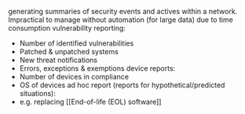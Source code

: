 generating summaries of security events and actives within a network.
Impractical to manage without automation (for large data) due to time consumption
vulnerability reporting:
- Number of identified vulnerabilities
- Patched & unpatched systems
- New threat notifications
- Errors, exceptions & exemptions
device reports:
- Number of devices in compliance
- OS of devices
ad hoc report (reports for hypothetical/predicted situations):
- e.g. replacing [[End-of-life (EOL) software]]